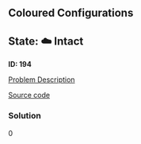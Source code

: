 ## Coloured Configurations

## State: :cloud: **Intact**

**ID: 194**

[Problem Description](https://projecteuler.net/problem=194)

[Source code](main.cpp)

### Solution
0